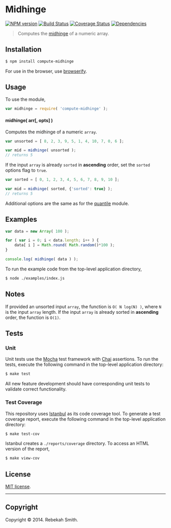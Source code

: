 Midhinge
===
[![NPM version][npm-image]][npm-url] [![Build Status][travis-image]][travis-url] [![Coverage Status][coveralls-image]][coveralls-url] [![Dependencies][dependencies-image]][dependencies-url]

> Computes the [midhinge](http://en.wikipedia.org/wiki/Midhinge) of a numeric array.


## Installation

``` bash
$ npm install compute-midhinge
```

For use in the browser, use [browserify](https://github.com/substack/node-browserify).


## Usage

To use the module,

``` javascript
var midhinge = require( 'compute-midhinge' );
```

#### midhinge( arr[, opts] )

Computes the midhinge of a numeric `array`.

``` javascript
var unsorted = [ 8, 2, 3, 9, 5, 1, 4, 10, 7, 0, 6 ];

var mid = midhinge( unsorted );
// returns 5
```

If the input `array` is already `sorted` in __ascending__ order, set the `sorted` options flag to `true`.

``` javascript
var sorted = [ 0, 1, 2, 3, 4, 5, 6, 7, 8, 9, 10 ];

var mid = midhinge( sorted, {'sorted': true} );
// returns 5
```

Additional options are the same as for the [quantile](https://github.com/compute-io/quantile) module.


## Examples

``` javascript
var data = new Array( 100 );

for ( var i = 0; i < data.length; i++ ) {
    data[ i ] = Math.round( Math.random()*100 );
}

console.log( midhinge( data ) );
```

To run the example code from the top-level application directory,

``` bash
$ node ./examples/index.js
```


## Notes

If provided an unsorted input `array`, the function is `O( N log(N) )`, where `N` is the input `array` length. If the input `array` is already sorted in __ascending__ order, the function is `O(1)`.


## Tests

### Unit

Unit tests use the [Mocha](http://visionmedia.github.io/mocha) test framework with [Chai](http://chaijs.com) assertions. To run the tests, execute the following command in the top-level application directory:

``` bash
$ make test
```

All new feature development should have corresponding unit tests to validate correct functionality.


### Test Coverage

This repository uses [Istanbul](https://github.com/gotwarlost/istanbul) as its code coverage tool. To generate a test coverage report, execute the following command in the top-level application directory:

``` bash
$ make test-cov
```

Istanbul creates a `./reports/coverage` directory. To access an HTML version of the report,

``` bash
$ make view-cov
```


## License

[MIT license](http://opensource.org/licenses/MIT). 


---
## Copyright

Copyright &copy; 2014. Rebekah Smith.


[npm-image]: http://img.shields.io/npm/v/compute-midhinge.svg
[npm-url]: https://npmjs.org/package/compute-midhinge

[travis-image]: http://img.shields.io/travis/compute-io/midhinge/master.svg
[travis-url]: https://travis-ci.org/compute-io/midhinge

[coveralls-image]: https://img.shields.io/coveralls/compute-io/midhinge/master.svg
[coveralls-url]: https://coveralls.io/r/compute-io/midhinge?branch=master

[dependencies-image]: http://img.shields.io/david/compute-io/midhinge.svg
[dependencies-url]: https://david-dm.org/compute-io/midhinge

[dev-dependencies-image]: http://img.shields.io/david/dev/compute-io/midhinge.svg
[dev-dependencies-url]: https://david-dm.org/dev/compute-io/midhinge

[github-issues-image]: http://img.shields.io/github/issues/compute-io/midhinge.svg
[github-issues-url]: https://github.com/compute-io/midhinge/issues
